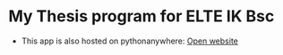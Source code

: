 # My Thesis program for ELTE IK Bsc
- This app is also hosted on pythonanywhere: [Open website](http://bgabor99.pythonanywhere.com)
